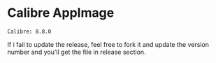 # Calibre AppImage
    Calibre: 8.8.0

If i fail to update the release, feel free to fork it and update the version number and you'll get the file in release section.
